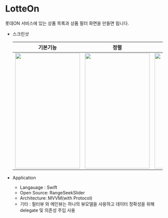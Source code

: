 # LotteOn

롯데ON 서비스에 있는 상품 목록과 상품 필터 화면을 만들면 됩니다.

* 스크린샷

   |기본기능|정렬|필터|초기화|
   |---|---|---|---|
   |<img src="https://user-images.githubusercontent.com/8130860/97141489-281c0d80-17a2-11eb-80cf-c9978655b087.gif" width="207" height="368" />|<img src = "https://user-images.githubusercontent.com/8130860/97141854-e770c400-17a2-11eb-84db-7705197be7cb.gif" width = 207 height = 368>|<img src = "https://user-images.githubusercontent.com/8130860/97142119-6665fc80-17a3-11eb-82f6-2e0059c7eb7c.gif" width = 207 height = 368>|<img src = "https://user-images.githubusercontent.com/8130860/97140418-e8ecbd00-179f-11eb-99f1-191abd5b4ae3.gif" width = 207 height = 368>|

* Application
    * Langauage : Swift
    * Open Source: RangeSeekSlider
    * Architecture: MVVM(with Protocol)
    * 기타 : 필터뷰 와 메인뷰는 하나의 뷰모델을 사용하고 데이터 정확성을 위해 delegate 및 의존성 주입 사용
